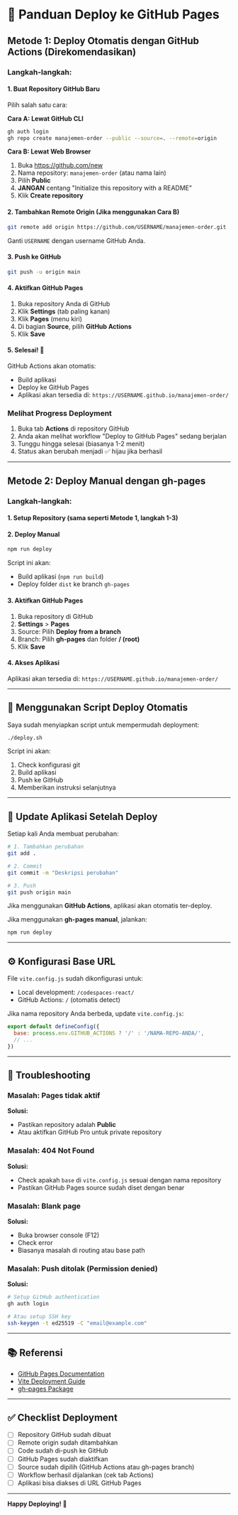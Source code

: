 # 🚀 Panduan Deploy ke GitHub Pages

## Metode 1: Deploy Otomatis dengan GitHub Actions (Direkomendasikan)

### Langkah-langkah:

#### 1. Buat Repository GitHub Baru

Pilih salah satu cara:

**Cara A: Lewat GitHub CLI**
```bash
gh auth login
gh repo create manajemen-order --public --source=. --remote=origin
```

**Cara B: Lewat Web Browser**
1. Buka https://github.com/new
2. Nama repository: `manajemen-order` (atau nama lain)
3. Pilih **Public**
4. **JANGAN** centang "Initialize this repository with a README"
5. Klik **Create repository**

#### 2. Tambahkan Remote Origin (Jika menggunakan Cara B)

```bash
git remote add origin https://github.com/USERNAME/manajemen-order.git
```

Ganti `USERNAME` dengan username GitHub Anda.

#### 3. Push ke GitHub

```bash
git push -u origin main
```

#### 4. Aktifkan GitHub Pages

1. Buka repository Anda di GitHub
2. Klik **Settings** (tab paling kanan)
3. Klik **Pages** (menu kiri)
4. Di bagian **Source**, pilih **GitHub Actions**
5. Klik **Save**

#### 5. Selesai! 🎉

GitHub Actions akan otomatis:
- Build aplikasi
- Deploy ke GitHub Pages
- Aplikasi akan tersedia di: `https://USERNAME.github.io/manajemen-order/`

### Melihat Progress Deployment

1. Buka tab **Actions** di repository GitHub
2. Anda akan melihat workflow "Deploy to GitHub Pages" sedang berjalan
3. Tunggu hingga selesai (biasanya 1-2 menit)
4. Status akan berubah menjadi ✅ hijau jika berhasil

---

## Metode 2: Deploy Manual dengan gh-pages

### Langkah-langkah:

#### 1. Setup Repository (sama seperti Metode 1, langkah 1-3)

#### 2. Deploy Manual

```bash
npm run deploy
```

Script ini akan:
- Build aplikasi (`npm run build`)
- Deploy folder `dist` ke branch `gh-pages`

#### 3. Aktifkan GitHub Pages

1. Buka repository di GitHub
2. **Settings** > **Pages**
3. Source: Pilih **Deploy from a branch**
4. Branch: Pilih **gh-pages** dan folder **/ (root)**
5. Klik **Save**

#### 4. Akses Aplikasi

Aplikasi akan tersedia di: `https://USERNAME.github.io/manajemen-order/`

---

## 📝 Menggunakan Script Deploy Otomatis

Saya sudah menyiapkan script untuk mempermudah deployment:

```bash
./deploy.sh
```

Script ini akan:
1. Check konfigurasi git
2. Build aplikasi
3. Push ke GitHub
4. Memberikan instruksi selanjutnya

---

## 🔄 Update Aplikasi Setelah Deploy

Setiap kali Anda membuat perubahan:

```bash
# 1. Tambahkan perubahan
git add .

# 2. Commit
git commit -m "Deskripsi perubahan"

# 3. Push
git push origin main
```

Jika menggunakan **GitHub Actions**, aplikasi akan otomatis ter-deploy.

Jika menggunakan **gh-pages manual**, jalankan:
```bash
npm run deploy
```

---

## ⚙️ Konfigurasi Base URL

File `vite.config.js` sudah dikonfigurasi untuk:
- Local development: `/codespaces-react/`
- GitHub Actions: `/` (otomatis detect)

Jika nama repository Anda berbeda, update `vite.config.js`:

```javascript
export default defineConfig({
  base: process.env.GITHUB_ACTIONS ? '/' : '/NAMA-REPO-ANDA/',
  // ...
})
```

---

## 🐛 Troubleshooting

### Masalah: Pages tidak aktif

**Solusi:**
- Pastikan repository adalah **Public**
- Atau aktifkan GitHub Pro untuk private repository

### Masalah: 404 Not Found

**Solusi:**
- Check apakah `base` di `vite.config.js` sesuai dengan nama repository
- Pastikan GitHub Pages source sudah diset dengan benar

### Masalah: Blank page

**Solusi:**
- Buka browser console (F12)
- Check error
- Biasanya masalah di routing atau base path

### Masalah: Push ditolak (Permission denied)

**Solusi:**
```bash
# Setup GitHub authentication
gh auth login

# Atau setup SSH key
ssh-keygen -t ed25519 -C "email@example.com"
```

---

## 📚 Referensi

- [GitHub Pages Documentation](https://docs.github.com/en/pages)
- [Vite Deployment Guide](https://vitejs.dev/guide/static-deploy.html)
- [gh-pages Package](https://www.npmjs.com/package/gh-pages)

---

## ✅ Checklist Deployment

- [ ] Repository GitHub sudah dibuat
- [ ] Remote origin sudah ditambahkan
- [ ] Code sudah di-push ke GitHub
- [ ] GitHub Pages sudah diaktifkan
- [ ] Source sudah dipilih (GitHub Actions atau gh-pages branch)
- [ ] Workflow berhasil dijalankan (cek tab Actions)
- [ ] Aplikasi bisa diakses di URL GitHub Pages

---

**Happy Deploying! 🚀**
